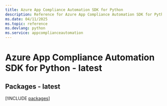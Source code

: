 ```yaml
---
title: Azure App Compliance Automation SDK for Python
description: Reference for Azure App Compliance Automation SDK for Python
ms.date: 04/11/2025
ms.topic: reference
ms.devlang: python
ms.service: appcomplianceautomation
---
```

# Azure App Compliance Automation SDK for Python - latest
## Packages - latest
[!INCLUDE [packages](app-compliance-automation-index.md)]